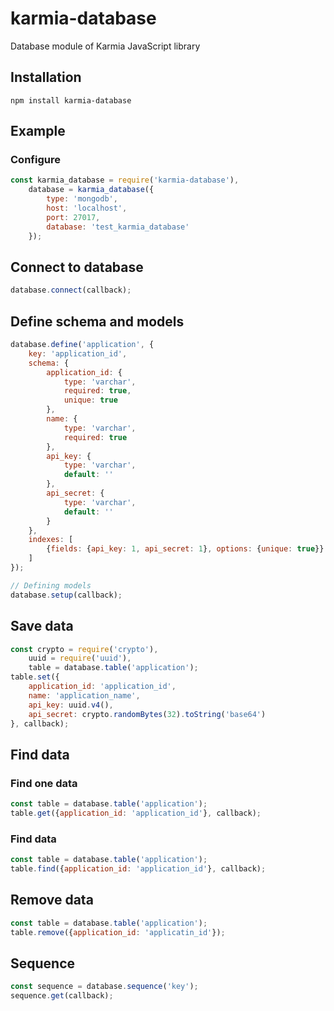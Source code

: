 # karmia-database
Database module of Karmia JavaScript library

## Installation

```Shell
npm install karmia-database
```

## Example

### Configure

```JavaScript
const karmia_database = require('karmia-database'),
    database = karmia_database({
        type: 'mongodb',
        host: 'localhost',
        port: 27017,
        database: 'test_karmia_database'
    });
```

## Connect to database

```JavaScript
database.connect(callback);
```

## Define schema and models

```JavaScript
database.define('application', {
    key: 'application_id',
    schema: {
        application_id: {
            type: 'varchar',
            required: true,
            unique: true
        },
        name: {
            type: 'varchar',
            required: true
        },
        api_key: {
            type: 'varchar',
            default: ''
        },
        api_secret: {
            type: 'varchar',
            default: ''
        }
    },
    indexes: [
        {fields: {api_key: 1, api_secret: 1}, options: {unique: true}}
    ]
});

// Defining models
database.setup(callback);
```

## Save data

```JavaScript
const crypto = require('crypto'),
    uuid = require('uuid'),
    table = database.table('application');
table.set({
    application_id: 'application_id',
    name: 'application_name',
    api_key: uuid.v4(),
    api_secret: crypto.randomBytes(32).toString('base64')
}, callback);
```


## Find data

### Find one data

```JavaScript
const table = database.table('application');
table.get({application_id: 'application_id'}, callback);
```

### Find data

```JavaScript
const table = database.table('application');
table.find({application_id: 'application_id'}, callback);
```

## Remove data

```JavaScript
const table = database.table('application');
table.remove({application_id: 'applicatin_id'});
```

## Sequence

```JavaScript
const sequence = database.sequence('key');
sequence.get(callback);
```
